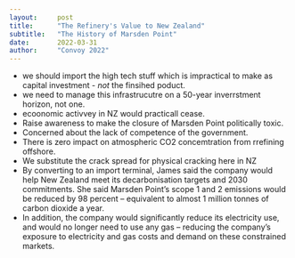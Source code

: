 ```yaml
---
layout:     post
title:      "The Refinery's Value to New Zealand"
subtitle:   "The History of Marsden Point"
date:       2022-03-31
author:     "Convoy 2022"
---
```


- we should import the high tech stuff which is impractical to make as capital investment - *not* the finsihed poduct.
- we need to manage this infrastrucutre on a 50-year inverrstment horizon, not one.
- ecoonomic activvey in NZ would practicall cease.
- Raise awareness to make the closure of Marsden Point politically toxic. 
- Concerned about the lack of competence of the government.
- There is zero impact on atmospheric CO2 concemtration from rrefining offshore.
- We substitute the crack spread for physical cracking here in NZ
- By converting to an import terminal, James said the company would help New Zealand meet its decarbonisation targets and 2030 commitments. She said Marsden Point’s scope 1 and 2 emissions would be reduced by 98 percent – equivalent to almost 1 million tonnes of carbon dioxide a year.
- In addition, the company would significantly reduce its electricity use, and would no longer need to use any gas – reducing the company’s exposure to electricity and gas costs and demand on these constrained markets.


